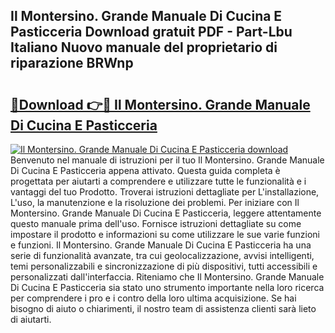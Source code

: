 ## Il Montersino. Grande Manuale Di Cucina E Pasticceria Download gratuit PDF - Part-Lbu Italiano Nuovo manuale del proprietario di riparazione BRWnp

# <h2><a href="http://dfdxzp.blite.top/?on=Il+Montersino.+Grande+Manuale+Di+Cucina+E+Pasticceria">🔗Download 👉🔴 Il Montersino. Grande Manuale Di Cucina E Pasticceria</a></h2>

[![Il Montersino. Grande Manuale Di Cucina E Pasticceria download](https://i.imgur.com/lujVjoI.png)](http://dfdxzp.blite.top/?on=Il+Montersino.+Grande+Manuale+Di+Cucina+E+Pasticceria)
Benvenuto nel manuale di istruzioni per il tuo Il Montersino. Grande Manuale Di Cucina E Pasticceria appena attivato. Questa guida completa è progettata per aiutarti a comprendere e utilizzare tutte le funzionalità e i vantaggi del tuo Prodotto. Troverai istruzioni dettagliate per L'installazione, L'uso, la manutenzione e la risoluzione dei problemi. Per iniziare con Il Montersino. Grande Manuale Di Cucina E Pasticceria, leggere attentamente questo manuale prima dell'uso. Fornisce istruzioni dettagliate su come impostare il prodotto e informazioni su come utilizzare le sue varie funzioni e funzioni. Il Montersino. Grande Manuale Di Cucina E Pasticceria ha una serie di funzionalità avanzate, tra cui geolocalizzazione, avvisi intelligenti, temi personalizzabili e sincronizzazione di più dispositivi, tutti accessibili e personalizzati dall'interfaccia. Riteniamo che Il Montersino. Grande Manuale Di Cucina E Pasticceria sia stato uno strumento importante nella loro ricerca per comprendere i pro e i contro della loro ultima acquisizione. Se hai bisogno di aiuto o chiarimenti, il nostro team di assistenza clienti sarà lieto di aiutarti.

